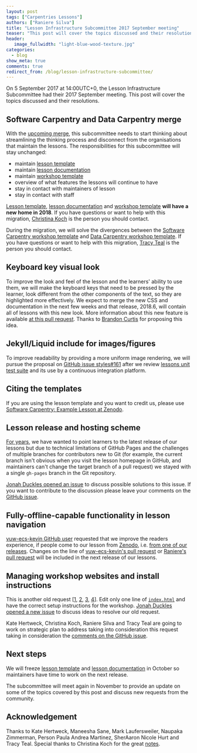 ```yaml
---
layout: post
tags: ["Carpentries Lessons"]
authors: ["Raniere Silva"]
title: "Lesson Infrastructure Subcommittee 2017 September meeting"
teaser: "This post will cover the topics discussed and their resolutions."
header:
   image_fullwidth: "light-blue-wood-texture.jpg"
categories:
  - blog
show_meta: true
comments: true
redirect_from: /blog/lesson-infrastructure-subcommittee/
---
```


On 5 September 2017 at 14:00UTC+0,
the Lesson Infrastructure Subcommittee had their 2017 September meeting.
This post will cover the topics discussed and their resolutions.

## Software Carpentry and Data Carpentry merge

With the [upcoming merge](https://software-carpentry.org/blog/2017/09/merger.html),
this subcommittee needs to start thinking about streamlining the thinking process and disconnect from the organisations that maintain the lessons.
The responsibilities for this subcommittee will stay unchanged:

- maintain [lesson template](https://github.com/swcarpentry/styles)
- maintain [lesson documentation](https://github.com/swcarpentry/lesson-example)
- maintain [workshop template](https://github.com/swcarpentry/workshop-template)
- overview of what features the lessons will continue to have
- stay in contact with maintainers of lesson
- stay in contact with staff

[Lesson template](https://github.com/swcarpentry/styles),
[lesson documentation](https://github.com/swcarpentry/lesson-example)
and
[workshop template](https://github.com/swcarpentry/workshop-template)
**will have a new home in 2018**.
If you have questions or want to help with this migration,
[Christina Koch](mailto:christinakconnect@gmail.com) is the person you should contact.

During the migration,
we will solve the divergences between the
[Software Carpentry workshop template](https://github.com/swcarpentry/workshop-template)
and
[Data Carpentry workshop template](https://github.com/datacarpentry/workshop-template).
If you have questions or want to help with this migration,
[Tracy Teal](mailto:tkteal@datacarpentry.org) is the person you should contact.

## Keyboard key visual look

To improve the look and feel of the lesson and the learners' ability to use them,
we will make the keyboard keys that need to be pressed by the learner, look different from the other components of the text, so they are highlighted more effectively.
We expect to merge the new CSS and documentation in the next few weeks
and that release, 2018.6, will contain all of lessons with this new look.
More information about this new feature is available [at this pull request](https://github.com/swcarpentry/styles/pull/165).
Thanks to [Brandon Curtis](https://github.com/brandoncurtis) for proposing this idea.

## Jekyll/Liquid include for images/figures

To improve readability by providing a more uniform image rendering,
we will pursue the proposal on [GitHub issue styles#161](https://github.com/swcarpentry/styles/issues/161)
after we review [lessons unit test suite](https://github.com/swcarpentry/styles/blob/gh-pages/bin/lesson_check.py)
and its use by a continuous integration platform.

## Citing the templates

If you are using the lesson template
and you want to credit us,
please use [Software Carpentry: Example Lesson at Zenodo](https://zenodo.org/record/838778#.WbPw1HVifCl).

## Lesson release and hosting scheme

[For years](http://lists.software-carpentry.org/pipermail/maintainers/2016-April/000230.html),
we have wanted to point learners to the latest release of our lessons
but due to technical limitations of GitHub Pages
and the challenges of multiple branches for contributors new to Git
(for example, the current branch isn't obvious when you visit the lesson homepage in GitHub, and maintainers can't change the target branch of a pull request)
we stayed with a single `gh-pages` branch in the Git repository.

[Jonah Duckles opened an issue](https://github.com/swcarpentry/lesson-example/issues/126)
to discuss possible solutions to this issue.
If you want to contribute to the discussion
please leave your comments on the [GitHub issue](https://github.com/swcarpentry/lesson-example/issues/126).

## Fully-offline-capable functionality in lesson navigation

[vuw-ecs-kevin GitHub user](https://github.com/vuw-ecs-kevin)
requested that we improve the readers experience, if people come to our lesson from [Zenodo](https://zenodo.org/),
i.e. [from one of our releases](https://software-carpentry.org/blog/2017/08/release-2017.08.html).
Changes on the line of [vuw-ecs-kevin's pull request](https://github.com/swcarpentry/styles/pull/166) or [Raniere's pull request](https://github.com/swcarpentry/lesson-example/pull/127)
will be included in the next release of our lessons.

## Managing workshop websites and install instructions

This is another old request [[1](https://github.com/swcarpentry/DEPRECATED-bc/pull/415), [2](https://github.com/swcarpentry/DEPRECATED-bc/pull/738), [3](https://github.com/swcarpentry/workshop-template/issues/194), [4](https://github.com/swcarpentry/amy/issues/1087)].
Edit only one line of [`index.html`](https://github.com/swcarpentry/workshop-template/blob/gh-pages/index.html)
and have the correct setup instructions for the workshop.
[Jonah Duckles opened a new issue](https://github.com/swcarpentry/workshop-template/issues/421)
to discuss ideas to resolve our old request.

Kate Hertweck,
Christina Koch,
Raniere Silva
and
Tracy Teal
are going to work on strategic plan to address taking into consideration this request taking in consideration the [comments on the GitHub issue](https://github.com/swcarpentry/workshop-template/issues/421).

## Next steps

We will freeze
[lesson template](https://github.com/swcarpentry/styles)
and
[lesson documentation](https://github.com/swcarpentry/lesson-example)
in October
so maintainers have time to work on the next release.

The subcommittee will meet again in November to provide an update on some of the topics covered by this post
and discuss new requests from the community.

## Acknowledgement

Thanks to
Kate Hertweck,
Maneesha Sane,
Mark Laufersweiler,
Naupaka Zimmerman,
Person Paula Andrea Martinez,
SherAaron Nicole Hurt
and
Tracy Teal.
Special thanks to Christina Koch for the great [notes](http://pad.software-carpentry.org/infrastructure-subcommittee).

